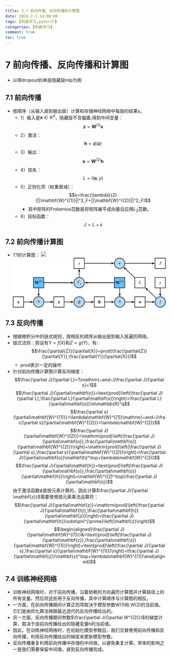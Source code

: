 ```yaml
---
title: 3.7 前向传播、反向传播和计算图
date: 2024-2-7 14:00:00
tags: [机器学习,pytorch]
categories: [机器学习]
comment: true
toc: true
---
```

#
<!--more-->
# 7 前向传播、反向传播和计算图
- 以带dropout的单层隐藏层mlp为例
## 7.1 前向传播
- 按顺序（从输入层到输出层）计算和存储神经网络中每层的结果s。
    - 1）输入是$\mathbf{x} \in \mathbb{R}^d$，隐藏层不含偏置,得到中间变量：
    $$\mathbf{z}=\mathbf{W}^{(1)}\mathbf{x}$$
    - 2）激活：
    $$\mathbf{h}=\phi(\mathbf{z})$$
    - 3）输出：
    $$\mathbf{o}=\mathbf{W}^{(2)}\mathbf{h}$$
    - 4）损失：
    $$L=l(\mathbf{o},y)$$
    - 5）正则化项（权重衰减）：
        $$s=\frac{\lambda}{2}(||\mathbf{W}^{(1)}||^2_F+||\mathbf{W}^{(2)}||^2_F)$$
        - 其中矩阵的Frobenius范数是将矩阵展平成向量后应用$L_2$范数。
    - 6）目标函数：
    $$J=L+s$$
    
## 7.2 前向传播计算图
- 7.1的计算图：
![](D:\blog\themes\yilia\source\img\deeplearning\code\pytorch\3_mlp\7\1.png)
![](img/deeplearning/code/pytorch/3_mlp/7/1.png)


## 7.3 反向传播
- 根据微积分中的链式规则，按相反的顺序从输出层到输入层遍历网络。
- 链式法则：假设有$Y=f(X)$和$Z=g(Y)$，有:
    $$\frac{\partial{Z}}{\partial{X}}=prod(\frac{\partial{Z}}{\partial{Y}},\frac{\partial{Y}}{\partial{X}})$$
    - prod表示一定的操作
- 针对前向传播计算图计算反向梯度：
    $$\frac{\partial J}{\partial L}=1\mathrm{~and~}\frac{\partial J}{\partial s}=1$$
    $$\frac{\partial J}{\partial\mathbf{o}}=\text{prod}\left(\frac{\partial J}{\partial L},\frac{\partial L}{\partial\mathbf{o}}\right)=\frac{\partial L}{\partial\mathbf{o}}\in\mathbb{R}^q$$
    $$\frac{\partial s}{\partial\mathbf{W}^{(1)}}=\lambda\mathbf{W}^{(1)}\mathrm{~and~}\frac{\partial s}{\partial\mathbf{W}^{(2)}}=\lambda\mathbf{W}^{(2)}$$
    $$\frac{\partial J}{\partial\mathbf{W}^{(2)}}=\mathrm{prod}\left(\frac{\partial J}{\partial\mathbf{o}},\frac{\partial\mathbf{o}}{\partial\mathbf{W}^{(2)}}\right)+\mathrm{prod}\left(\frac{\partial J}{\partial s},\frac{\partial s}{\partial\mathbf{W}^{(2)}}\right)=\frac{\partial J}{\partial\mathbf{o}}\mathbf{h}^\top+\lambda\mathbf{W}^{(2)}$$
    $$\frac{\partial J}{\partial\mathbf{h}}=\text{prod}\left(\frac{\partial J}{\partial\mathbf{o}},\frac{\partial\mathbf{o}}{\partial\mathbf{h}}\right)=\mathbf{W}^{(2)^\top}\frac{\partial J}{\partial\mathbf{o}}$$
    由于激活函数$\phi$是按元素计算的，因此计算$\frac{\partial J}{\partial \mathbf{z}}$需要使用按元素乘法运算符：
    $$\frac{\partial J}{\partial\mathbf{z}}=\mathrm{prod}\left(\frac{\partial J}{\partial\mathbf{h}},\frac{\partial\mathbf{h}}{\partial\mathbf{z}}\right)=\frac{\partial J}{\partial\mathbf{h}}\odot\phi^{\prime}\left(\mathbf{z}\right)$$
    $$\begin{aligned}\frac{\partial J}{\partial\mathbf{W}^{(1)}}&=\text{prod}\left(\frac{\partial J}{\partial\mathbf{z}},\frac{\partial\mathbf{z}}{\partial\mathbf{W}^{(1)}}\right)+\text{prod}\left(\frac{\partial J}{\partial s},\frac{\partial s}{\partial\mathbf{W}^{(1)}}\right)=\frac{\partial J}{\partial\mathbf{z}}\mathbf{x}^\top+\lambda\mathbf{W}^{(1)}\end{aligned}$$

## 7.4 训练神经网络
- 训练神经网络时，对于前向传播，沿着依赖的方向遍历计算图并计算路径上的所有变量。然后将这些用于反向传播，其中计算顺序与计算图的相反。
- 一方面，在前向传播期间计算正则项取决于模型参数W(1)和 W(2)的当前值。它们是由优化算法根据最近迭代的反向传播给出的。
- 另一方面，反向传播期间参数$\frac{\partial J}{\partial W^{(2)}}$的梯度计算，取决于由前向传播给出的隐藏变量h的当前值。
- 因此，在训练神经网络时，在初始化模型参数后，我们交替使用前向传播和反向传播，利用反向传播给出的梯度来更新模型参数。
- 反向传播重复利用前向传播中存储的中间值，以避免重复计算。带来的影响之一是我们需要保留中间值，直到反向传播完成。
